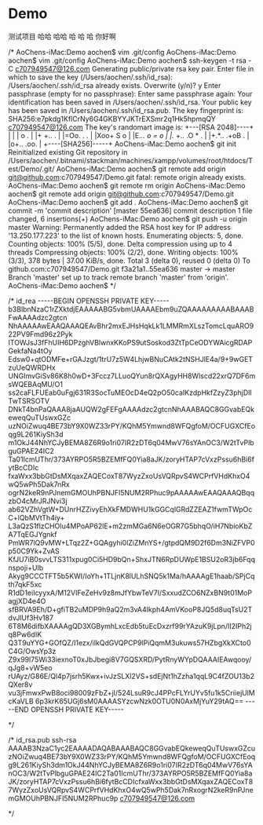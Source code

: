 <!--
 * @CreateBy: Mr.Fang
 * @LastEditTime: 2019-12-12 19:56:29
 * @Descripttion: Copyright © 2019 Fa. All rights reserved.
 -->
# Demo
测试项目
哈哈
哈哈
哈
哈
哈
你好啊


/*
AoChens-iMac:Demo aochen$ vim .git/config
AoChens-iMac:Demo aochen$ vim .git/config
AoChens-iMac:Demo aochen$ ssh-keygen -t rsa -C c707949547@126.com
Generating public/private rsa key pair.
Enter file in which to save the key (/Users/aochen/.ssh/id_rsa): 
/Users/aochen/.ssh/id_rsa already exists.
Overwrite (y/n)? y
Enter passphrase (empty for no passphrase): 
Enter same passphrase again: 
Your identification has been saved in /Users/aochen/.ssh/id_rsa.
Your public key has been saved in /Users/aochen/.ssh/id_rsa.pub.
The key fingerprint is:
SHA256:e7pkdg1KflCrNy6G4GKBYYJKTrEXSmr2q1Hk5hpmqQY c707949547@126.com
The key's randomart image is:
+---[RSA 2048]----+
|                 |
| o .             |
|+ +..     .      |
|=Oo.     . .     |
|Xoo+    S o      |
|E.*..  o = o     |
|.* +.. .O * .    |
|+.*.. .+oB .     |
|o+..   .oo.      |
+----[SHA256]-----+
AoChens-iMac:Demo aochen$ git init
Reinitialized existing Git repository in /Users/aochen/.bitnami/stackman/machines/xampp/volumes/root/htdocs/Test/Demo/.git/
AoChens-iMac:Demo aochen$ git remote add origin git@github.com:c707949547/Demo.git
fatal: remote origin already exists.
AoChens-iMac:Demo aochen$ git remote rm origin
AoChens-iMac:Demo aochen$ git remote add origin git@github.com:c707949547/Demo.git
AoChens-iMac:Demo aochen$ git add .
AoChens-iMac:Demo aochen$ git commit -m 'commit description'
[master 55ea636] commit description
 1 file changed, 6 insertions(+)
AoChens-iMac:Demo aochen$ git push -u origin master
Warning: Permanently added the RSA host key for IP address '13.250.177.223' to the list of known hosts.
Enumerating objects: 5, done.
Counting objects: 100% (5/5), done.
Delta compression using up to 4 threads
Compressing objects: 100% (2/2), done.
Writing objects: 100% (3/3), 378 bytes | 37.00 KiB/s, done.
Total 3 (delta 0), reused 0 (delta 0)
To github.com:c707949547/Demo.git
   f3a21a1..55ea636  master -> master
Branch 'master' set up to track remote branch 'master' from 'origin'.
AoChens-iMac:Demo aochen$ 
*/


/* id_rea
-----BEGIN OPENSSH PRIVATE KEY-----
b3BlbnNzaC1rZXktdjEAAAAABG5vbmUAAAAEbm9uZQAAAAAAAAABAAABFwAAAAdzc2gtcn
NhAAAAAwEAAQAAAQEAvBhr2mxEJHsHqkLk1LMMRmXLszTomcLquARO922PV9Fmd96z2Pyk
ITOWJsJ3fFhUIH6DPzghVBlwnxKKoPS9utSoskod3ZtTpCeODYWAicgRDAPGekfaNa4tOy
Edsw0+qtODMFe+rGAJzgt/1trU7z5W4LhjwBNuCAtk2tNSHJlE4a/9+9wGETzuUeQWRDHx
UNGImvGiSv86K8h0wD+3Fccz7LLuoQYun8rQXAgyHH8Wlscd22xrQ7DF6msWQEBAqMU/O1
ss2caFLFUEab0uFgj631R3SocTuMEOcD4eQ2pO50caIKzdpHkfZzyZ3phjDlITwTSRSOTV
DNkT4bnPaQAAA8jaAUQW2gFEFgAAAAdzc2gtcnNhAAABAQC8GGvabEQkeweqQuTUswxGZc
uzNOiZwuq4BE73bY9X0WZ33rPY/KQhM5Ymwnd8WFQgfoM/OCFUGXCfEoqg9L261KiySh3d
m1OkJ44NhYCJyBEMA8Z6R9o1ri07IR2zDT6q04MwV76sYAnOC3/W2tTvPlbguGPAE24IC2
Ta01IcmUThr/373AYRPO5R5BZEMfFQ0Yia8aJK/zoryHTAP7cVxzPssu6hBi6fytBcCDIc
fxaWxx3bbGtDsMXqaxZAQECoxT87WyzZxoUsVQRpvS4WCPrfVHdKhxO4wQ5wPh5Dak7nRx
ogrN2keR9nPJnemGMOUhPBNJFI5NUM2RPhuc9pAAAAAwEAAQAAAQBqqzbO4cMrJRJNvi3j
ab62VZhVgtW+DUnrHZZivyEhXkFMDWHU1kGGCqlGRdZZEAZ1fwmTWpOcC+lQbMVtTh4iy+
L3aQzS1flzCHOIu4MPoAP62lE+m2zmMGa6N6eOGR7G5bhqO/iH7NbioKbZA7TqEGJYgnkf
PmWR7lQ9vMW+LTqz2Z+GQAgyhi0lZiZMnYS+/gtpdQM9D2f6Dm3NiZFVP0p50C9Yk+ZvAS
KfJU7iB0svvLTS311xpug0Ci5HD9bQn+ShxJTN6RpDUWpE1BSU2oR3jb6Fqqnspoji+UIb
Akyg9CCCTFT5b5KWI/IoYh+1TLjnK8lULhSNQ5k1Ma/hAAAAgE1haab/SPjCqth7qkF5xc
R1dD1eiIcyyxA/M12VIFeZeHv9z8mJfYbwTeV7I/SxxudZCO6NZxBN9t01MoPagjXD4e4O
sfBRVA9Eh/D+gfiTB2uMDP9h9aQ2m3vA4Ikph4AmVKooP8JQ5d8uqTsU2TdvJlUf3Hv187
6T8M6difbXAAAAgQD3XGBymhLxcEdb5tuEcDxzrf99rYAzuK9jLpn/II2IPh2jq8Pw6dIK
Q3T9uYYG+GOfQZ/I1ezx/ilkQdGVQPCP9lPiQqmM3ukuws57HZbgXkXCto0C4G/OwsYp3z
Z9x99l75Wi33iexnoT0xJbJbegi8V7GQSXRD/PytRnyWYpDQAAAIEAwqooy/qJg8+vW5eo
rUAyz/G86E/Ql4p7jsrh5Kwx+ivJzSLXl2VS+sdEjNt1hZzha1qqL9C4fZOU13b2QXer8v
vu3jFmwxPwB8oci98009zFbZ+jI/524LsuR9cJ4PPcFLYrUYv5fu1k5CriiejUlMcKaVLB
6p3krK65UGj6sM0AAAASYzcwNzk0OTU0N0AxMjYuY29tAQ==
-----END OPENSSH PRIVATE KEY-----

*/


/* id_rsa.pub
ssh-rsa AAAAB3NzaC1yc2EAAAADAQABAAABAQC8GGvabEQkeweqQuTUswxGZcuzNOiZwuq4BE73bY9X0WZ33rPY/KQhM5Ymwnd8WFQgfoM/OCFUGXCfEoqg9L261KiySh3dm1OkJ44NhYCJyBEMA8Z6R9o1ri07IR2zDT6q04MwV76sYAnOC3/W2tTvPlbguGPAE24IC2Ta01IcmUThr/373AYRPO5R5BZEMfFQ0Yia8aJK/zoryHTAP7cVxzPssu6hBi6fytBcCDIcfxaWxx3bbGtDsMXqaxZAQECoxT87WyzZxoUsVQRpvS4WCPrfVHdKhxO4wQ5wPh5Dak7nRxogrN2keR9nPJnemGMOUhPBNJFI5NUM2RPhuc9p c707949547@126.com

*/